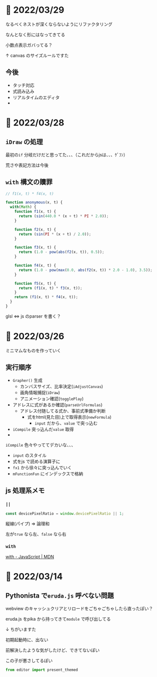 # 📝 2022/03/29

なるべくネストが深くならないようにリファクタリング


なんとなく形にはなってきてる


小数点表示ガバってる？

↑ canvas のサイズルールですた


## 今後

- タッチ対応
- 式読み込み
- リアルタイムのエディタ
- 




# 📝 2022/03/28

## `iDraw` の処理


最初の`if` 分岐だけだと思ってた、、、（これだからjsは、、、ｹﾞﾌﾝ）


荒さや表記方法は今後


## `with` 構文の贖罪

``` .js
// f1(x, t) * f4(x, t)

function anonymous(x, t) {
  with(Math) {
    function f1(x, t) {
      return (sin(440.0 * (x + t) * PI * 2.0));
    }

    function f2(x, t) {
      return (sin(PI * (x + t) / 2.0));
    }

    function f3(x, t) {
      return (1.0 - pow(abs(f2(x, t)), 0.5));
    }

    function f4(x, t) {
      return (1.0 - pow(max(0.0, abs(f2(x, t)) * 2.0 - 1.0), 3.5));
    }

    function f5(x, t) {
      return (f1(x, t) * f3(x, t));
    }
    return (f1(x, t) * f4(x, t));
  }
}
```


glsl <=> js のparser を書く？

# 📝 2022/03/26

ミニマムなものを作っていく


## 実行順序

- `Grapher()` 生成
  - カンバスサイズ、比率決定(`iAdjustCanvas`)
  - 画角情報捕捉(`iDraw`)
  - アニメーション確認(`togglePlay`)
- アドレスに式があるか確認(`parseUrlFormulas`)
  - アドレス付随してる式か、事前式準備か判断
    - 式をhtml(見た目)上で取得表示(`newFormula`)
      - `input` だから、`value` で突っ込む
- `iCompile` 突っ込んだ`value` 取得
- 

`iCompile` 色々やっててデカいな、、、
- `input` のスタイル
- 式をjs で読める演算子に
- `fx1` から徐々に突っ込んでいく
- `mFunctionFun` にインデックスで格納



## js 処理系メモ

### `||`

``` .js
const devicePixelRatio = window.devicePixelRatio || 1;
```

縦線(パイプ) => 論理和


左が`true` なら左、`false` なら右


### `with`

[with - JavaScript | MDN](https://developer.mozilla.org/ja/docs/Web/JavaScript/Reference/Statements/with)






# 📝 2022/03/14

## Pythonista で`eruda.js` 呼べない問題


webview のキャッシュクリアとリロードをごちゃごちゃしたら直ったぽい？


eruda.js をpika から持ってきて`module` で呼び出してる

↓ ちがいますた


初期起動時に、出ない


前解決したような気がしたけど、できてないぽい


この子が悪さしてるぽい

``` .py
from editor import present_themed
```


